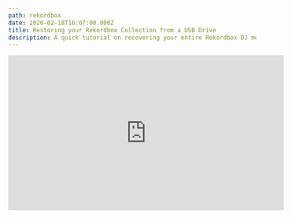 ```yaml
---
path: rekordbox
date: 2020-02-18T16:07:00.000Z
title: Restoring your Rekordbox Collection from a USB Drive
description: A quick tutorial on recovering your entire Rekordbox DJ music collection from a USB stick
---
```


<iframe width="560" height="315" src="https://www.youtube.com/embed/eR1H-cZEP8c" frameborder="0" allow="accelerometer; autoplay; encrypted-media; gyroscope; picture-in-picture" allowfullscreen></iframe>